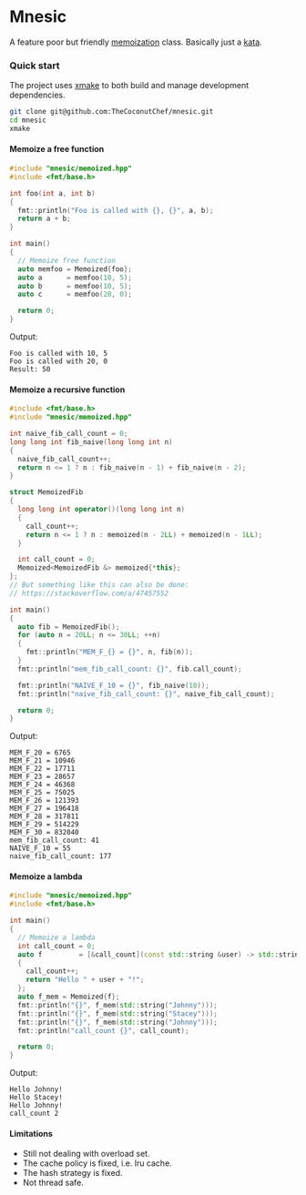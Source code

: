 # Mnesic

A feature poor but friendly [memoization](https://en.wikipedia.org/wiki/Memoization) class. Basically just a [kata](http://codekata.com/).

### Quick start

The project uses [xmake](https://xmake.io/#/?id=build-a-project) to both build and manage development dependencies.

```bash
git clone git@github.com:TheCoconutChef/mnesic.git
cd mnesic
xmake
```

#### Memoize a free function

```c++
#include "mnesic/memoized.hpp"
#include <fmt/base.h>

int foo(int a, int b)
{
  fmt::println("Foo is called with {}, {}", a, b);
  return a + b;
}

int main()
{
  // Memoize free function
  auto memfoo = Memoized{foo};
  auto a      = memfoo(10, 5);
  auto b      = memfoo(10, 5);
  auto c      = memfoo(20, 0);

  return 0;
}
```
Output:
```
Foo is called with 10, 5
Foo is called with 20, 0
Result: 50
```

#### Memoize a recursive function

```c++
#include <fmt/base.h>
#include "mnesic/memoized.hpp"

int naive_fib_call_count = 0;
long long int fib_naive(long long int n)
{
  naive_fib_call_count++;
  return n <= 1 ? n : fib_naive(n - 1) + fib_naive(n - 2);
}

struct MemoizedFib
{
  long long int operator()(long long int n)
  {
    call_count++;
    return n <= 1 ? n : memoized(n - 2LL) + memoized(n - 1LL);
  }

  int call_count = 0;
  Memoized<MemoizedFib &> memoized{*this};
};
// But something like this can also be done:
// https://stackoverflow.com/a/47457552

int main()
{
  auto fib = MemoizedFib();
  for (auto n = 20LL; n <= 30LL; ++n)
  {
    fmt::println("MEM_F_{} = {}", n, fib(n));
  }
  fmt::println("mem_fib_call_count: {}", fib.call_count);

  fmt::println("NAIVE_F_10 = {}", fib_naive(10));
  fmt::println("naive_fib_call_count: {}", naive_fib_call_count);

  return 0;
}
```
Output:
```
MEM_F_20 = 6765
MEM_F_21 = 10946
MEM_F_22 = 17711
MEM_F_23 = 28657
MEM_F_24 = 46368
MEM_F_25 = 75025
MEM_F_26 = 121393
MEM_F_27 = 196418
MEM_F_28 = 317811
MEM_F_29 = 514229
MEM_F_30 = 832040
mem_fib_call_count: 41
NAIVE_F_10 = 55
naive_fib_call_count: 177
```

#### Memoize a lambda

```c++
#include "mnesic/memoized.hpp"
#include <fmt/base.h>

int main()
{
  // Memoize a lambda
  int call_count = 0;
  auto f         = [&call_count](const std::string &user) -> std::string
  {
    call_count++;
    return "Hello " + user + "!";
  };
  auto f_mem = Memoized{f};
  fmt::println("{}", f_mem(std::string("Johnny")));
  fmt::println("{}", f_mem(std::string("Stacey")));
  fmt::println("{}", f_mem(std::string("Johnny")));
  fmt::println("call_count {}", call_count);

  return 0;
}
```
Output:
```
Hello Johnny!
Hello Stacey!
Hello Johnny!
call_count 2
```

#### Limitations

- Still not dealing with overload set.
- The cache policy is fixed, i.e. lru cache.
- The hash strategy is fixed.
- Not thread safe.
